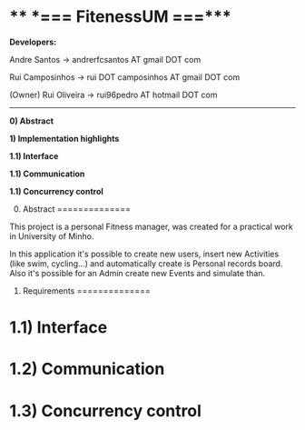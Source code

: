 ** \*=== FitenessUM ===\***
==============

**Developers:**

Andre Santos  -> andrerfcsantos AT gmail DOT com

Rui Camposinhos -> rui DOT camposinhos AT gmail DOT com

(Owner) Rui Oliveira -> rui96pedro AT hotmail DOT com

--------------

**0) Abstract**

**1) Implementation highlights**

**1.1) Interface**

**1.1) Communication**

**1.1) Concurrency control**

0) Abstract
==============

This project is a personal Fitness manager, was created for a practical work in University of Minho.

In this application it's possible to create new users, insert new Activities (like swim, cycling...) and automatically create is Personal records board.
Also it's possible for an Admin create new Events and simulate than.


1) Requirements
==============

1.1) Interface
==============

1.2) Communication
==============

1.3) Concurrency control
==============
